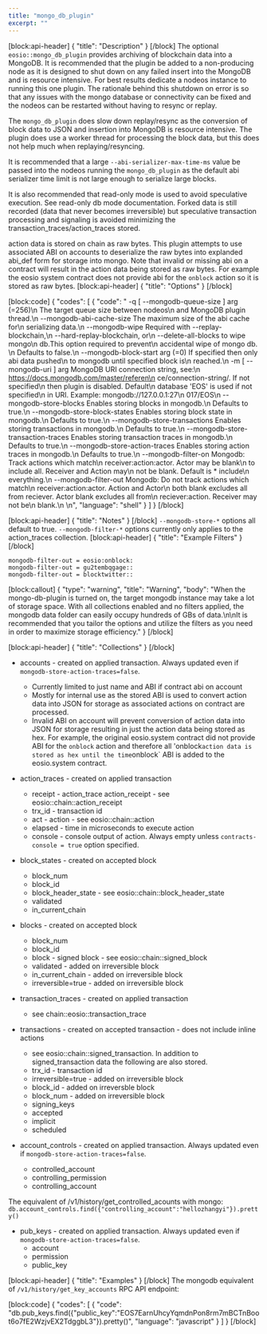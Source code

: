 ```yaml
---
title: "mongo_db_plugin"
excerpt: ""
---
```

[block:api-header]
{
  "title": "Description"
}
[/block]
The optional `eosio::mongo_db_plugin` provides archiving of blockchain data into a MongoDB. It is recommended that the plugin be added to a non-producing node as it is designed to shut down on any failed insert into the MongoDB and is resource intensive. For best results dedicate a nodeos instance to running this one plugin. The rationale behind this shutdown on error is so that any issues with the mongo database or connectivity can be fixed and the nodeos can be restarted without having to resync or replay.

The `mongo_db_plugin` does slow down replay/resync as the conversion of block data to JSON and insertion into MongoDB is resource intensive. The plugin does use a worker thread for processing the block data, but this does not help much when replaying/resyncing. 

It is recommended that a large `--abi-serializer-max-time-ms` value be passed into the nodeos running the `mongo_db_plugin` as the default abi serializer time limit is not large enough to serialize large blocks.

It is also recommended that read-only mode is used to avoid speculative execution. See read-only db mode documentation. Forked data is still recorded (data that never becomes irreversible) but speculative transaction processing and signaling is avoided minimizing the transaction_traces/action_traces stored.

action data is stored on chain as raw bytes. This plugin attempts to use associated ABI on accounts to deserialize the raw bytes into explanded abi_def form for storage into mongo. Note that invalid or missing abi on a contract will result in the action data being stored as raw bytes. For example the eosio system contract does not provide abi for the `onblock` action so it is stored as raw bytes.
[block:api-header]
{
  "title": "Options"
}
[/block]

[block:code]
{
  "codes": [
    {
      "code": "  -q [ --mongodb-queue-size ] arg (=256)\n                                        The target queue size between nodeos\n                                        and MongoDB plugin thread.\n  --mongodb-abi-cache-size              The maximum size of the abi cache for\n                                        serializing data.\n  --mongodb-wipe                        Required with --replay-blockchain,\n                                        --hard-replay-blockchain, or\n                                        --delete-all-blocks to wipe mongo\n                                        db.This option required to prevent\n                                        accidental wipe of mongo db. \n                                        Defaults to false.\n  --mongodb-block-start arg (=0)        If specified then only abi data pushed\n                                        to mongodb until specified block is\n                                        reached.\n  -m [ --mongodb-uri ] arg              MongoDB URI connection string, see:\n                                        https://docs.mongodb.com/master/referen\n                                        ce/connection-string/. If not specified\n                                        then plugin is disabled. Default\n                                        database 'EOS' is used if not specified\n                                        in URI. Example: mongodb://127.0.0.1:27\n                                        017/EOS\n  --mongodb-store-blocks                Enables storing blocks in mongodb.\n                                        Defaults to true.\n  --mongodb-store-block-states          Enables storing block state in mongodb.\n                                        Defaults to true.\n  --mongodb-store-transactions          Enables storing transactions in mongodb.\n                                        Defaults to true.\n  --mongodb-store-transaction-traces    Enables storing transaction traces in                                             mongodb.\n                                        Defaults to true.\n  --mongodb-store-action-traces         Enables storing action traces in mongodb.\n                                        Defaults to true.\n  --mongodb-filter-on                   Mongodb: Track actions which match\n                                        receiver:action:actor. Actor may be blank\n                                        to include all. Receiver and Action may\n                                        not be blank. Default is * include\n                                        everything.\n  --mongodb-filter-out                  Mongodb: Do not track actions which match\n                                        receiver:action:actor. Action and Actor\n                                        both blank excludes all from reciever.                                           Actor blank excludes all from\n                                        reciever:action. Receiver may not be\n                                        blank.\n  \n",
      "language": "shell"
    }
  ]
}
[/block]

[block:api-header]
{
  "title": "Notes"
}
[/block]
`--mongodb-store-*` options all default to true.
`--mongodb-filter-*` options currently only applies to the action_traces collection.
[block:api-header]
{
  "title": "Example Filters"
}
[/block]
```
mongodb-filter-out = eosio:onblock:
mongodb-filter-out = gu2tembqgage::
mongodb-filter-out = blocktwitter:: 
```
[block:callout]
{
  "type": "warning",
  "title": "Warning",
  "body": "When the mongo-db-plugin is turned on, the target mongodb instance may take a lot of storage space. With all collections enabled and no filters applied, the mongodb data folder can easily occupy hundreds of GBs of data.\n\nIt is recommended that you tailor the options and utilize the filters as you need in order to maximize storage efficiency."
}
[/block]

[block:api-header]
{
  "title": "Collections"
}
[/block]
* accounts - created on applied transaction. Always updated even if `mongodb-store-action-traces=false`.
  * Currently limited to just name and ABI if contract abi on account
  * Mostly for internal use as the stored ABI is used to convert action data into JSON for storage as associated actions on contract are processed.
  * Invalid ABI on account will prevent conversion of action data into JSON for storage resulting in just the action data being stored as hex. For example, the original eosio.system contract did not provide ABI for the `onblock` action and therefore all 'onblock` action data is stored as hex until the time `onblock` ABI is added to the eosio.system contract.

* action_traces - created on applied transaction
  * receipt - action_trace action_receipt - see eosio::chain::action_receipt
  * trx_id - transaction id
  * act - action - see eosio::chain::action
  * elapsed - time in microseconds to execute action
  * console - console output of action. Always empty unless `contracts-console = true` option specified.

* block_states - created on accepted block
  * block_num
  * block_id
  * block_header_state - see eosio::chain::block_header_state
  * validated
  * in_current_chain

* blocks - created on accepted block
  * block_num
  * block_id
  * block - signed block - see eosio::chain::signed_block
  * validated - added on irreversible block
  * in_current_chain - added on irreversible block
  * irreversible=true - added on irreversible block

* transaction_traces - created on applied transaction
  * see chain::eosio::transaction_trace

* transactions - created on accepted transaction - does not include inline actions
  * see eosio::chain::signed_transaction. In addition to signed_transaction data the following are also stored.
  * trx_id - transaction id
  * irreversible=true - added on irreversible block
  * block_id - added on irreversble block
  * block_num - added on irreversible block
  * signing_keys
  * accepted
  * implicit
  * scheduled

* account_controls - created on applied transaction. Always updated even if `mongodb-store-action-traces=false`.
  * controlled_account
  * controlling_permission
  * controlling_account

The equivalent of /v1/history/get_controlled_acounts with mongo: `db.account_controls.find({"controlling_account":"hellozhangyi"}).pretty()`

* pub_keys - created on applied transaction. Always updated even if `mongodb-store-action-traces=false`.
  * account
  * permission
  * public_key


[block:api-header]
{
  "title": "Examples"
}
[/block]
The mongodb equivalent of `/v1/history/get_key_accounts` RPC API endpoint:

[block:code]
{
  "codes": [
    {
      "code": "db.pub_keys.find({\"public_key\":\"EOS7EarnUhcyYqmdnPon8rm7mBCTnBoot6o7fE2WzjvEX2TdggbL3\"}).pretty()",
      "language": "javascript"
    }
  ]
}
[/block]